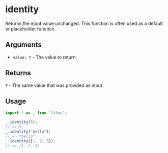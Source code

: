 # identity

Returns the input value unchanged. This function is often used as a default
or placeholder function.

## Arguments

- `value: T` - The value to return.

## Returns

`T` - The same value that was provided as input.

## Usage

```ts
import * as _ from "litus";

_.identity(5);
// => 5
_.identity("hello");
// => "hello"
_.identity([1, 2, 3]);
// => [1, 2, 3]
```
